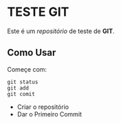 # TESTE GIT

Este é um *repositório* de teste de **GIT**.

## Como Usar
Começe com: 
```
git status
git add
git comit
```
- Criar o repositório
- Dar o Primeiro Commit